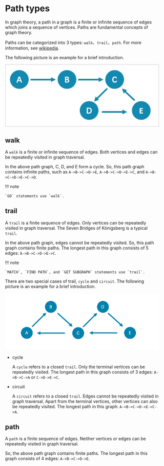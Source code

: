 # Path types

In graph theory, a path in a graph is a finite or infinite sequence of edges which joins a sequence of vertices. Paths are fundamental concepts of graph theory.

Paths can be categorized into 3 types: `walk`、`trail`、`path`. For more information, see [wikipedia](https://en.wikipedia.org/wiki/Path_(graph_theory)#Walk,_trail,_path).

The following picture is an example for a brief introduction.

![path graph](../20.appendix/path.png)

## walk

A `walk` is a finite or infinite sequence of edges. Both vertices and edges can be repeatedly visited in graph traversal.

In the above path graph, C, D, and E form a cycle. So, this path graph contains infinite paths, such as `A->B->C->D->E`, `A->B->C->D->E->C`, and `A->B->C->D->E->C->D`.

!!! note

    `GO` statements use `walk`.

## trail

A `trail` is a finite sequence of edges. Only vertices can be repeatedly visited in graph traversal. The Seven Bridges of Königsberg is a typical `trail`.

In the above path graph, edges cannot be repeatedly visited. So, this path graph contains finite paths. The longest path in this graph consists of 5 edges: `A->B->C->D->E->C`.

!!! note

    `MATCH`, `FIND PATH`, and `GET SUBGRAPH` statements use `trail`.

There are two special cases of trail, `cycle` and `circuit`. The following picture is an example for a brief introduction.

![trail graph](../20.appendix/Circuits.png)

- cycle

   A `cycle` refers to a closed `trail`. Only the terminal vertices can be repeatedly visited. The longest path in this graph consists of 3 edges: `A->B->C->A` or `C->D->E->C`.

- circuit

   A `circuit` refers to a closed `trail`. Edges cannot be repeatedly visited in graph traversal. Apart from the terminal vertices, other vertices can also be repeatedly visited. The longest path in this graph: `A->B->C->D->E->C->A`.

## path

A `path` is a finite sequence of edges. Neither vertices or edges can be repeatedly visited in graph traversal.

So, the above path graph contains finite paths. The longest path in this graph consists of 4 edges: `A->B->C->D->E`.
